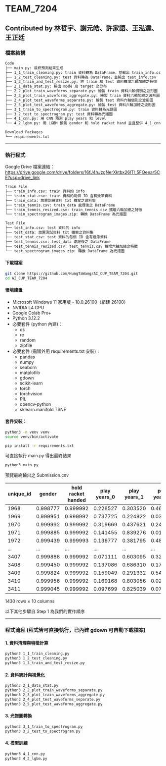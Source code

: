 # TEAM_7204

## Contributed by 林哲宇、謝元皓、許家語、王泓達、王正廷

### 檔案結構

``` markdown
Code
├── main.py: 最終預測結果生成
├── 1_1_train_cleaning.py: train 資料轉為 DataFrame，並輸出 train_info.csv
├── 1_2_test_cleaning.py: test 資料轉為 DataFrame，並輸出 test_info.csv
├── 1_3_train_and_test_resize.py: 將 train 和 test 資料擴增六軸加總之特徵
├── 2_1_data_stat.py: 輸出 mode 及 target 之分布
├── 2_2_plot_train_waveforms_separate.py: 繪製 train 資料六軸個別之波形圖
├── 2_3_plot_train_waveforms_aggregate.py: 繪製 train 資料六軸加總之波形圖
├── 2_4_plot_test_waveforms_separate.py: 繪製 test 資料六軸個別之波形圖
├── 2_5_plot_test_waveforms_aggregate.py: 繪製 test 資料六軸加總之波形圖
├── 3_1_train_to_spectrogram.py: train 資料轉為光譜圖
├── 3_2_test_to_spectrogram.py: test 資料轉為光譜圖
├── 4_1_cnn.py: 用 CNN 預測 play years 和 level 
└── 4_2_lgbm.py: 用 LGBM 預測 gender 和 hold racket hand 並且整併 4_1_cnn.py 之預測結果，生成最終 Submission.csv

Download Packages
└── requirements.txt
```

---

### 執行程式

Google Drive 檔案連結：https://drive.google.com/drive/folders/16fJ4hJzgNerXktbx26lTl_5FQeear5CE?usp=drive_link

```markdown
Train File
├── train_info.csv: train 資料的 info
├── train_stat.csv: train 資料的每個 ID 含有幾筆資料
├── train_data: 放置訓練資料 txt 檔案之資料集
├── train_tennis.csv: train_data 處理後之 DataFrame
├── train_tennis_resized.csv: train_tennis.csv 擴增六軸加總之特徵
└── train_spectrogram_images.zip: 轉換 DataFrame 為光譜圖

Test File
├── test_info.csv: test 資料的 info
├── test_data: 放置測試資料 txt 檔案之資料集
├── test_stat.csv: test 資料的每個 ID 含有幾筆資料
├── test_tennis.csv: test_data 處理後之 DataFrame
├── test_tennis_resized.csv: test_tennis.csv 擴增六軸加總之特徵
└── test_spectrogram_images.zip: 轉換 DataFrame 為光譜圖
```

#### 下載檔案

```bash
git clone https://github.com/HungTaWang/AI_CUP_TEAM_7204.git
cd AI_CUP_TEAM_7204
```

#### 環境建置

- Microsoft Windows 11 家用版 - 10.0.26100（組建 26100）
- NVIDIA L4 GPU
- Google Colab Pro+
- Python 3.12.2
- 必要套件 (python 內建)：
    - os
    - re
    - random
    - zipfile
- 必要套件 (需額外用 requirements.txt 安裝)：
    - pandas
    - numpy
    - seaborn 
    - matplotlib
    - gdown
    - scikit-learn
    - torch
    - torchvision
    - PIL
    - opencv-python
    - sklearn.manifold.TSNE

#### 套件安裝：

``` bash
python3 -m venv venv
source venv/bin/activate
``` 

``` bash
pip install -r requirements.txt
```

可直接執行 main.py 得出最終結果
```bash
python3 main.py
```

預覽最終輸出之 Submission.csv

| unique_id | gender  | hold racket handed | play years_0 | play years_1 | play years_2 | level_2 | level_3 | level_4 | level_5 |
|------------|---------|-------------------|--------------|--------------|--------------|---------|---------|---------|---------|
| 1968       | 0.998777| 0.999992           | 0.228527     | 0.303520     | 0.467953     | 0.143124| 0.573750| 0.099849| 0.183276|
| 1969       | 0.999951| 0.999992           | 0.737725     | 0.224822     | 0.037453     | 0.015652| 0.303062| 0.164518| 0.516768|
| 1970       | 0.999992| 0.999992           | 0.319669     | 0.437621     | 0.242710     | 0.089735| 0.155136| 0.127473| 0.627655|
| 1971       | 0.999885| 0.999992           | 0.141455     | 0.839276     | 0.019269     | 0.004597| 0.114470| 0.034964| 0.845969|
| 1972       | 0.999439| 0.999993           | 0.136777     | 0.381795     | 0.481429     | 0.174316| 0.666457| 0.057010| 0.102218|
| ...        | ...     | ...                 | ...          | ...          | ...          | ...     | ...     | ...     | ...     |
| 3407       | 0.999888| 0.999992           | 0.071111     | 0.603095     | 0.325794     | 0.326433| 0.186050| 0.189556| 0.297961|
| 3408       | 0.999450| 0.999992           | 0.137086     | 0.686310     | 0.176604     | 0.062086| 0.205575| 0.212231| 0.520108|
| 3409       | 0.999824| 0.999992           | 0.159049     | 0.291332     | 0.549619     | 0.324539| 0.480655| 0.122159| 0.072647|
| 3410       | 0.999956| 0.999992           | 0.169168     | 0.803056     | 0.027776     | 0.004517| 0.089795| 0.050104| 0.855583|
| 3411       | 0.999045| 0.999992           | 0.097699     | 0.825039     | 0.077262     | 0.066046| 0.324590| 0.183415| 0.425948|
1430 rows × 10 columns

以下其他步驟自 Step 1 為我們的實作順序

-----
### 程式流程 (程式皆可直接執行，已內建 gdown 可自動下載檔案)

#### 1. 資料清理與特徵計算

```bash
python3 1_1_train_cleaning.py
python3 1_2_test_cleaning.py
python3 1_3_train_and_test_resize.py
```

#### 2. 資料統計與視覺化

```bash
python3 2_1_data_stat.py
python3 2_2_plot_train_waveforms_separate.py
python3 2_3_plot_train_waveforms_aggregate.py
python3 2_4_plot_test_waveforms_separate.py
python3 2_5_plot_test_waveforms_aggregate.py
```

#### 3. 光譜圖轉換

```bash
python3 3_1_train_to_spectrogram.py
python3 3_2_test_to_spectrogram.py
```

#### 4. 模型訓練

```bash
python3 4_1_cnn.py
python3 4_2_lgbm.py
```
